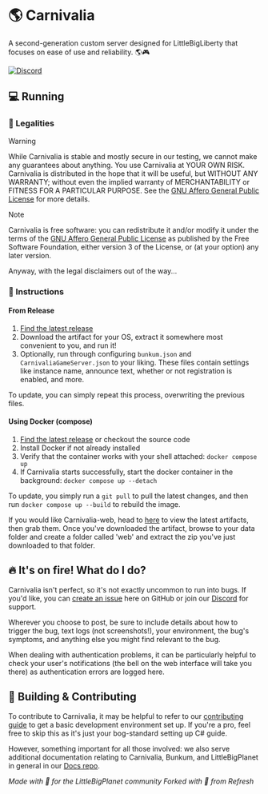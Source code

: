 # &#127758; Carnivalia

A second-generation custom server designed for LittleBigLiberty that focuses on ease of use and reliability. &#127758;&#127918;

[![Discord](https://img.shields.io/discord/1049223665243389953?label=Discord)](https://discord.gg/aaC32MWyst)


## &#128187; Running 

### &#128220; Legalities 
> [!WARNING]
> While Carnivalia is stable and mostly secure in our testing, we cannot make any guarantees about anything. You use Carnivalia at YOUR OWN RISK.
> Carnivalia is distributed in the hope that it will be useful, but WITHOUT ANY WARRANTY; without even the implied warranty of MERCHANTABILITY or FITNESS FOR A PARTICULAR PURPOSE.
> See the [GNU Affero General Public License](https://github.com/LittleBigLiberty/Carnivalia/blob/main/LICENSE) for more details.

> [!NOTE]
> Carnivalia is free software: you can redistribute it and/or modify it under the terms of the [GNU Affero General Public License](https://github.com/LittleBigLiberty/Carnivalia/blob/main/LICENSE) as published by the Free Software Foundation, either version 3 of the License, or (at your option) any later version.

Anyway, with the legal disclaimers out of the way...

### &#128214; Instructions 

#### From Release 
1. [Find the latest release](https://github.com/LittleBigLiberty/Carnivalia/releases/latest) 
1. Download the artifact for your OS, extract it somewhere most convenient to you, and run it! 
1. Optionally, run through configuring `bunkum.json` and `CarnivaliaGameServer.json` to your liking. These files contain settings like instance name, announce text, whether or not registration is enabled, and more. 

To update, you can simply repeat this process, overwriting the previous files.

#### Using Docker (compose) 
1. [Find the latest release](https://github.com/LittleBigLiberty/Carnivalia/releases/latest) or checkout the source code 
1. Install Docker if not already installed 
1. Verify that the container works with your shell attached: `docker compose up` 
1. If Carnivalia starts successfully, start the docker container in the background: `docker compose up --detach` 

To update, you simply run a `git pull` to pull the latest changes,
and then run `docker compose up --build` to rebuild the image.

If you would like Carnivalia-web, head to [here](https://github.com/LittleBigLiberty/Carnivalia-web/actions) to view the latest artifacts, then grab them.
Once you've downloaded the artifact, browse to your data folder and create a folder called 'web' and extract the zip you've just downloaded to that folder.

## &#128293; It's on fire! What do I do? 
Carnivalia isn't perfect, so it's not exactly uncommon to run into bugs. If you'd like, you can [create an issue](https://github.com/LittleBigLiberty/Carnivalia/issues/new/choose) here on GitHub or join our [Discord](https://discord.gg/aaC32MWyst) for support. 

Wherever you choose to post, be sure to include details about how to trigger the bug, text logs (not screenshots!), your environment, the bug's symptoms, and anything else you might find relevant to the bug. 

When dealing with authentication problems, it can be particularly helpful to check your user's notifications (the bell on the web interface will take you there) as authentication errors are logged here. 

## &#128295; Building & Contributing 
To contribute to Carnivalia, it may be helpful to refer to our [contributing guide](CONTRIBUTING.md) to get a basic development environment set up. If you're a pro, feel free to skip this as it's just your bog-standard setting up C# guide. 

However, something important for all those involved: we also serve additional documentation relating to Carnivalia, Bunkum, and LittleBigPlanet in general in our [Docs repo](https://LittleBigLiberty.github.io/Docs/).

*Made with &#128153; for the LittleBigPlanet community*
*Forked with &#128153; from Refresh*


